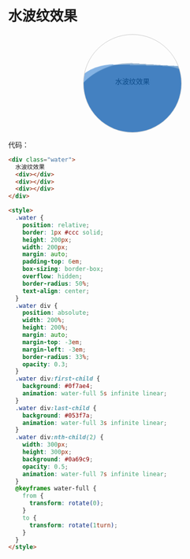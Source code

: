 # 水波纹效果

<div class="water">
  水波纹效果
  <div></div>
  <div></div>
  <div></div>
</div>

<style>

.water {
  position: relative;
  border: 1px #ccc solid;
  height: 200px;
  width: 200px;
  margin: auto;
  padding-top: 6em;
  box-sizing: border-box;
  overflow: hidden;
  border-radius: 50%;
  text-align: center;
}
.water div {
  position: absolute;
  width: 200%;
  height: 200%;
  margin: auto;
  margin-top: -3em;
  margin-left: -3em;
  border-radius: 33%;
  opacity: 0.3;
}
.water div:first-child {
  background: #0f7ae4;
  animation: water-full 5s infinite linear;
}
.water div:last-child {
  background: #053f7a;
  animation: water-full 3s infinite linear;
}
.water div:nth-child(2) {
  width: 300px;
  height: 300px;
  background: #0a69c9;
  opacity: 0.5;
  animation: water-full 7s infinite linear;
}
@keyframes water-full {
  from {
    transform: rotate(0);
  }
  to {
    transform: rotate(1turn);
  }
}
</style>

代码：

```html
<div class="water">
  水波纹效果
  <div></div>
  <div></div>
  <div></div>
</div>

<style>
  .water {
    position: relative;
    border: 1px #ccc solid;
    height: 200px;
    width: 200px;
    margin: auto;
    padding-top: 6em;
    box-sizing: border-box;
    overflow: hidden;
    border-radius: 50%;
    text-align: center;
  }
  .water div {
    position: absolute;
    width: 200%;
    height: 200%;
    margin: auto;
    margin-top: -3em;
    margin-left: -3em;
    border-radius: 33%;
    opacity: 0.3;
  }
  .water div:first-child {
    background: #0f7ae4;
    animation: water-full 5s infinite linear;
  }
  .water div:last-child {
    background: #053f7a;
    animation: water-full 3s infinite linear;
  }
  .water div:nth-child(2) {
    width: 300px;
    height: 300px;
    background: #0a69c9;
    opacity: 0.5;
    animation: water-full 7s infinite linear;
  }
  @keyframes water-full {
    from {
      transform: rotate(0);
    }
    to {
      transform: rotate(1turn);
    }
  }
</style>
```
